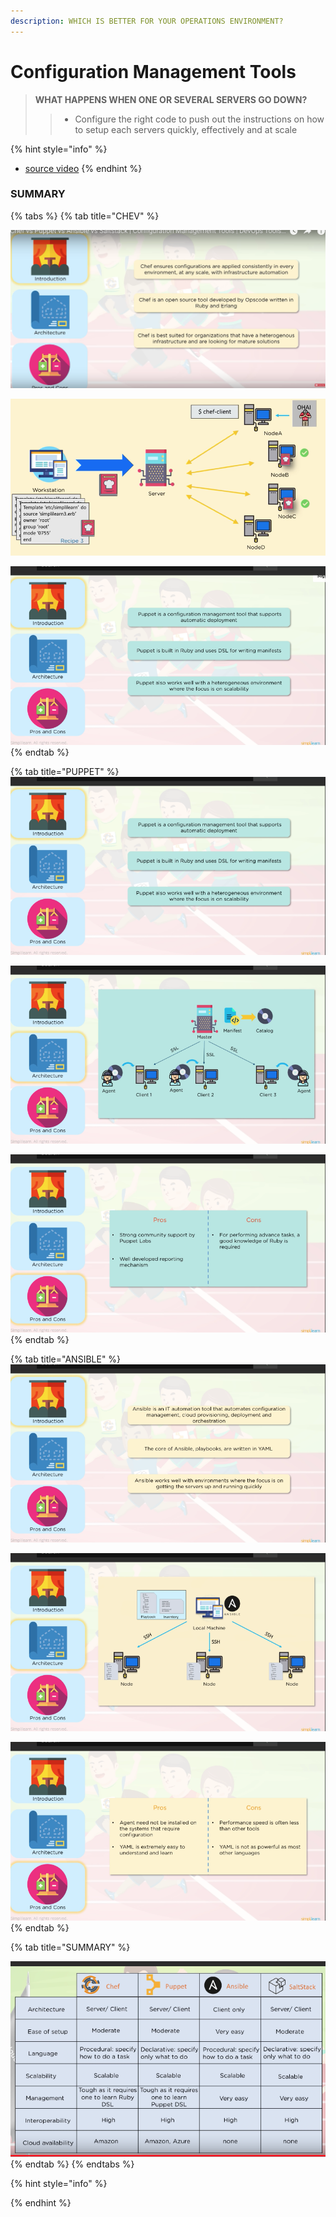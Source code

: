 ```yaml
---
description: WHICH IS BETTER FOR YOUR OPERATIONS ENVIRONMENT?
---
```


# Configuration Management Tools

> **WHAT HAPPENS WHEN ONE OR SEVERAL SERVERS GO DOWN?**
>
> > * Configure the right code to push out the instructions on how to setup each servers quickly, effectively and at scale

{% hint style="info" %}
* [source video](https://www.youtube.com/watch?v=_TVNCTK808I)
{% endhint %}

### **SUMMARY**

{% tabs %}
{% tab title="CHEV" %}






![CHEF](../../.gitbook/assets/image%20%2811%29.png)

![](../../.gitbook/assets/image%20%28103%29.png)

![](../../.gitbook/assets/image%20%2828%29.png)
{% endtab %}

{% tab title="PUPPET" %}
![](../../.gitbook/assets/image%20%28114%29.png)



![](../../.gitbook/assets/image%20%2893%29.png)

![](../../.gitbook/assets/image%20%2844%29.png)
{% endtab %}

{% tab title="ANSIBLE" %}
![](../../.gitbook/assets/image%20%2813%29.png)

![](../../.gitbook/assets/image%20%2862%29.png)

![](../../.gitbook/assets/image%20%2825%29.png)
{% endtab %}

{% tab title="SUMMARY" %}


![](../../.gitbook/assets/image%20%288%29.png)
{% endtab %}
{% endtabs %}



{% hint style="info" %}

{% endhint %}

